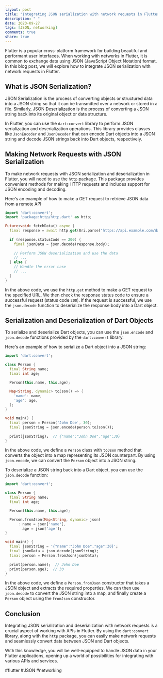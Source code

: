 ```yaml
---
layout: post
title: "Integrating JSON serialization with network requests in Flutter"
description: " "
date: 2023-09-27
tags: [JSON, networking]
comments: true
share: true
---
```


Flutter is a popular cross-platform framework for building beautiful and performant user interfaces. When working with networks in Flutter, it is common to exchange data using JSON (JavaScript Object Notation) format. In this blog post, we will explore how to integrate JSON serialization with network requests in Flutter.

## What is JSON Serialization?

JSON Serialization is the process of converting objects or structured data into a JSON string so that it can be transmitted over a network or stored in a file. Similarly, JSON Deserialization is the process of converting a JSON string back into its original object or data structure.

In Flutter, you can use the `dart:convert` library to perform JSON serialization and deserialization operations. This library provides classes like `JsonEncoder` and `JsonDecoder` that can encode Dart objects into a JSON string and decode JSON strings back into Dart objects, respectively.

## Making Network Requests with JSON Serialization

To make network requests with JSON serialization and deserialization in Flutter, you will need to use the `http` package. This package provides convenient methods for making HTTP requests and includes support for JSON encoding and decoding.

Here's an example of how to make a GET request to retrieve JSON data from a remote API:

```dart
import 'dart:convert';
import 'package:http/http.dart' as http;

Future<void> fetchData() async {
  final response = await http.get(Uri.parse('https://api.example.com/data'));
  
  if (response.statusCode == 200) {
    final jsonData = json.decode(response.body);
    
    // Perform JSON deserialization and use the data
    // ...
  } else {
    // Handle the error case
    // ...
  }
}
```

In the above code, we use the `http.get` method to make a GET request to the specified URL. We then check the response status code to ensure a successful request (status code `200`). If the request is successful, we use the `json.decode` function to deserialize the response body into a Dart object.

## Serialization and Deserialization of Dart Objects

To serialize and deserialize Dart objects, you can use the `json.encode` and `json.decode` functions provided by the `dart:convert` library.

Here's an example of how to serialize a Dart object into a JSON string:

```dart
import 'dart:convert';

class Person {
  final String name;
  final int age;

  Person(this.name, this.age);

  Map<String, dynamic> toJson() => {
    'name': name,
    'age': age,
  };
}

void main() {
  final person = Person('John Doe', 30);
  final jsonString = json.encode(person.toJson());
  
  print(jsonString);  // {"name":"John Doe","age":30}
}
```

In the above code, we define a `Person` class with `toJson` method that converts the object into a map representing its JSON counterpart. By using `json.encode`, we can convert the `Person` object into a JSON string.

To deserialize a JSON string back into a Dart object, you can use the `json.decode` function:

```dart
import 'dart:convert';

class Person {
  final String name;
  final int age;

  Person(this.name, this.age);

  Person.fromJson(Map<String, dynamic> json)
      : name = json['name'],
        age = json['age'];
}

void main() {
  final jsonString = '{"name":"John Doe","age":30}';
  final jsonData = json.decode(jsonString);
  final person = Person.fromJson(jsonData);
  
  print(person.name);  // John Doe
  print(person.age);  // 30
}
```

In the above code, we define a `Person.fromJson` constructor that takes a JSON object and extracts the required properties. We can then use `json.decode` to convert the JSON string into a map, and finally create a `Person` object using the `fromJson` constructor.

## Conclusion

Integrating JSON serialization and deserialization with network requests is a crucial aspect of working with APIs in Flutter. By using the `dart:convert` library, along with the `http` package, you can easily make network requests and seamlessly convert data between JSON and Dart objects.

With this knowledge, you will be well-equipped to handle JSON data in your Flutter applications, opening up a world of possibilities for integrating with various APIs and services.

#flutter #JSON #networking